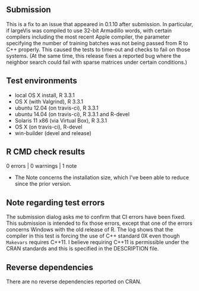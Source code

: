 ## Submission 
 
This is a fix to an issue that appeared in 0.1.10 after submission. In particular, if largeVis was compiled to use 32-bit Armadillo words, with certain compilers including the most recent Apple compiler, the parameter specifying the number of training batches was not being passed from R to C++ properly. This caused the tests to time-out and checks to fail on those systems. (At the same time, this release fixes a reported bug where the neighbor search could fail with sparse matrices under certain conditions.)
 
## Test environments 
* local OS X install, R 3.3.1 
*  OS X (with Valgrind), R 3.3.1 
* ubuntu 12.04 (on travis-ci), R 3.3.1 
* ubuntu 14.04 (on travis-ci), R 3.3.1 and R-devel 
* Solaris 11 x86 (via Virtual Box), R 3.3.1 
* OS X (on travis-ci), R-devel 
* win-builder (devel and release) 
 
## R CMD check results 
 
0 errors | 0 warnings | 1 note 
 
* The Note concerns the installation size, which I've been able to reduce since the prior version. 
 
## Note regarding test errors 
 
The submission dialog asks me to confirm that CI errors have been fixed. This submission is intended to fix those errors, except that one of the errors concerns Windows with the old release of R. The log shows that the compiler in this test is forcing the use of C++ standard 0X even though `Makevars` requires C++11. I believe requiring C++11 is permissible under the CRAN standards and this is specified in the DESCRIPTION file. 
 
## Reverse dependencies 
 
There are no reverse dependencies reported on CRAN. 
